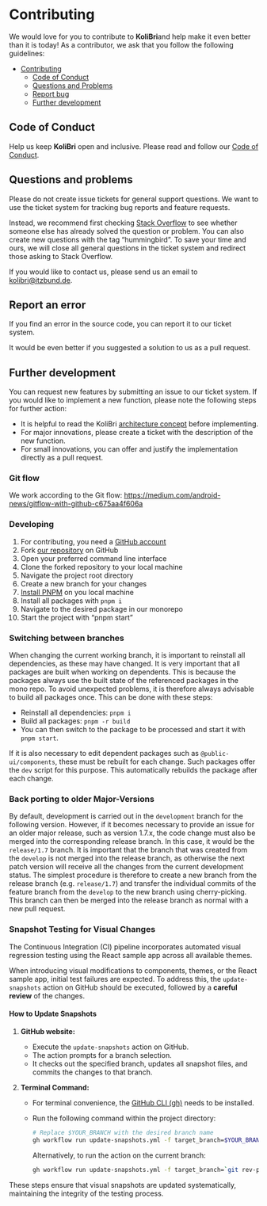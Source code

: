 # Contributing

We would love for you to contribute to **KoliBri**and help make it even better than it is today! As a contributor, we ask that you follow the following guidelines:

- [Contributing](#contributing)
  - [Code of Conduct](#code-of-conduct)
  - [Questions and Problems](#questions-and-problems)
  - [Report bug](#report-bug)
  - [Further development](#further-development)

## Code of Conduct

Help us keep **KoliBri** open and inclusive. Please read and follow our [Code of Conduct](CODE_OF_CONDUCT.md).

## Questions and problems

Please do not create issue tickets for general support questions. We want to use the ticket system for tracking bug reports and feature requests.

Instead, we recommend first checking [Stack Overflow](https://stackoverflow.com/questions/tagged/kolibri) to see whether someone else has already solved the question or problem. You can also create new questions with the tag “hummingbird”.
To save your time and ours, we will close all general questions in the ticket system and redirect those asking to Stack Overflow.

If you would like to contact us, please send us an email to [kolibri@itzbund.de](kolibri@itzbund.de).

## Report an error

If you find an error in the source code, you can report it to our ticket system.

It would be even better if you suggested a solution to us as a pull request.

## Further development

You can request new features by submitting an issue to our ticket system. If you would like to implement a new function, please note the following steps for further action:

- It is helpful to read the KoliBri [architecture concept](https://public-ui.github.io/docs/concepts/architecture) before implementing.
- For major innovations, please create a ticket with the description of the new function.
- For small innovations, you can offer and justify the implementation directly as a pull request.

### Git flow

We work according to the Git flow: https://medium.com/android-news/gitflow-with-github-c675aa4f606a

### Developing

1. For contributing, you need a [GitHub account](https://github.com/login)
2. Fork [our repository](https://github.com/public-ui/kolibri) on GitHub
3. Open your preferred command line interface
4. Clone the forked repository to your local machine
5. Navigate the project root directory
6. Create a new branch for your changes
7. [Install PNPM](https://pnpm.io/installation) on you local machine
8. Install all packages with `pnpm i`
9. Navigate to the desired package in our monorepo
10. Start the project with “pnpm start”

### Switching between branches

When changing the current working branch, it is important to reinstall all dependencies, as these may have changed. It is very important that all packages are built when working on dependents. This is because the packages always use the built state of the referenced packages in the mono repo.
To avoid unexpected problems, it is therefore always advisable to build all packages once. This can be done with these steps:

- Reinstall all dependencies: `pnpm i`
- Build all packages: `pnpm -r build`
- You can then switch to the package to be processed and start it with `pnpm start`.

If it is also necessary to edit dependent packages such as `@public-ui/components`, these must be rebuilt for each change. Such packages offer the `dev` script for this purpose. This automatically rebuilds the package after each change.

### Back porting to older Major-Versions

By default, development is carried out in the `development` branch for the following version. However, if it becomes necessary to provide an issue for an older major release, such as version 1.7.x, the code change must also be merged into the corresponding release branch. In this case, it would be the `release/1.7` branch. It is important that the branch that was created from the `develop` is not merged into the release branch, as otherwise the next patch version will receive all the changes from the current development status.
The simplest procedure is therefore to create a new branch from the release branch (e.g. `release/1.7`) and transfer the individual commits of the feature branch from the `develop` to the new branch using cherry-picking. This branch can then be merged into the release branch as normal with a new pull request.

### Snapshot Testing for Visual Changes

The Continuous Integration (CI) pipeline incorporates automated visual regression testing using the React sample app across all available themes.

When introducing visual modifications to components, themes, or the React sample app, initial test failures are expected. To address this, the
`update-snapshots` action on GitHub should be executed, followed by a **careful review** of the changes.

#### How to Update Snapshots

1. **GitHub website:**

   - Execute the `update-snapshots` action on GitHub.
   - The action prompts for a branch selection.
   - It checks out the specified branch, updates all snapshot files, and commits the changes to that branch.

2. **Terminal Command:**

   - For terminal convenience, the [GitHub CLI (gh)](https://cli.github.com/) needs to be installed.
   - Run the following command within the project directory:

     ```bash
     # Replace $YOUR_BRANCH with the desired branch name
     gh workflow run update-snapshots.yml -f target_branch=$YOUR_BRANCH
     ```

     Alternatively, to run the action on the current branch:

     ```bash
     gh workflow run update-snapshots.yml -f target_branch=`git rev-parse --abbrev-ref HEAD`
     ```

These steps ensure that visual snapshots are updated systematically, maintaining the integrity of the testing process.
